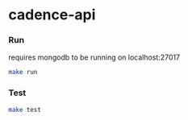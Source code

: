 # cadence-api

### Run

requires mongodb to be running on localhost:27017

```bash
make run
```

### Test

```bash
make test
```



